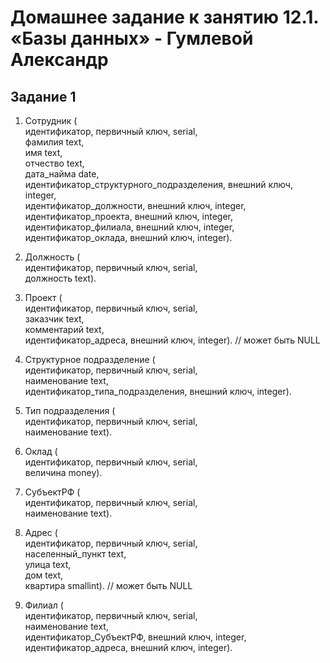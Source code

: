 # Домашнее задание к занятию 12.1. «Базы данных» - Гумлевой Александр

## Задание 1

1. Сотрудник (  
идентификатор, первичный ключ, serial,  
фамилия text,  
имя text,  
отчество text,  
дата_найма date,  
идентификатор_структурного_подразделения, внешний ключ, integer,  
идентификатор_должности, внешний ключ, integer,  
идентификатор_проекта, внешний ключ, integer,  
идентификатор_филиала, внешний ключ, integer,  
идентификатор_оклада, внешний ключ, integer).  

2. Должность (  
идентификатор, первичный ключ, serial,  
должность text).  

3. Проект (  
идентификатор, первичный ключ, serial,  
заказчик text,  
комментарий text,  
идентификатор_адреса, внешний ключ, integer). // может быть NULL  

4. Структурное подразделение (  
идентификатор, первичный ключ, serial,  
наименование text,  
идентификатор_типа_подразделения, внешний ключ, integer).  

5. Тип подразделения (  
идентификатор, первичный ключ, serial,  
наименование text).  

6. Оклад (  
идентификатор, первичный ключ, serial,  
величина money).  

7. СубъектРФ (  
идентификатор, первичный ключ, serial,  
наименование text).  

8. Адрес (  
идентификатор, первичный ключ, serial,  
населенный_пункт text,  
улица text,  
дом text,  
квартира smallint). // может быть NULL  

9. Филиал (  
идентификатор, первичный ключ, serial,  
наименование text,  
идентификатор_СубъектРФ, внешний ключ, integer,  
идентификатор_адреса, внешний ключ, integer).  